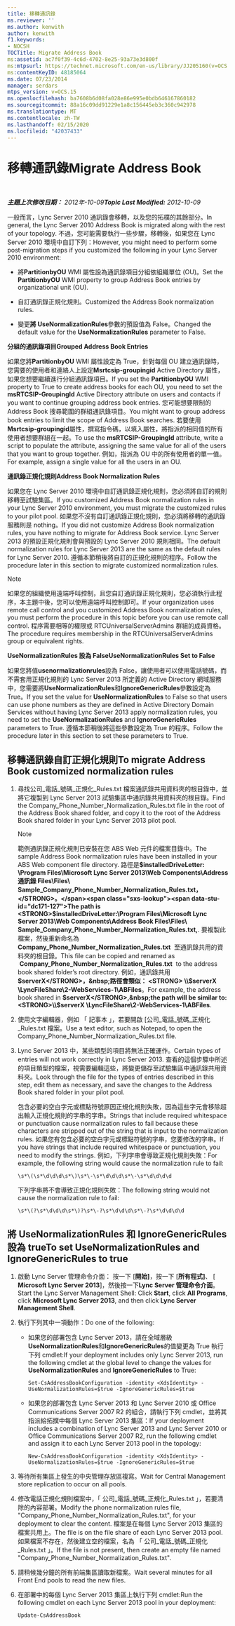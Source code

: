 ```yaml
---
title: 移轉通訊錄
ms.reviewer: ''
ms.author: kenwith
author: kenwith
f1.keywords:
- NOCSH
TOCTitle: Migrate Address Book
ms:assetid: ac7f0f39-4c6d-4702-8e25-93a73e3d800f
ms:mtpsurl: https://technet.microsoft.com/en-us/library/JJ205160(v=OCS.15)
ms:contentKeyID: 48185064
ms.date: 07/23/2014
manager: serdars
mtps_version: v=OCS.15
ms.openlocfilehash: ba7608b6d08fa028e86e995e0bdb646167860182
ms.sourcegitcommit: 88a16c09dd91229e1a8c156445eb3c360c942978
ms.translationtype: MT
ms.contentlocale: zh-TW
ms.lasthandoff: 02/15/2020
ms.locfileid: "42037433"
---
```

<div data-xmlns="http://www.w3.org/1999/xhtml">

<div class="topic" data-xmlns="http://www.w3.org/1999/xhtml" data-msxsl="urn:schemas-microsoft-com:xslt" data-cs="http://msdn.microsoft.com/">

<div data-asp="http://msdn2.microsoft.com/asp">

# <a name="migrate-address-book"></a><span data-ttu-id="dc171-102">移轉通訊錄</span><span class="sxs-lookup"><span data-stu-id="dc171-102">Migrate Address Book</span></span>

</div>

<div id="mainSection">

<div id="mainBody">

<span> </span>

<span data-ttu-id="dc171-103">_**主題上次修改日期：** 2012年-10-09_</span><span class="sxs-lookup"><span data-stu-id="dc171-103">_**Topic Last Modified:** 2012-10-09_</span></span>

<span data-ttu-id="dc171-104">一般而言，Lync Server 2010 通訊錄會移轉，以及您的拓樸的其餘部分。</span><span class="sxs-lookup"><span data-stu-id="dc171-104">In general, the Lync Server 2010 Address Book is migrated along with the rest of your topology.</span></span> <span data-ttu-id="dc171-105">不過，您可能需要執行一些步驟，移轉後，如果您在 Lync Server 2010 環境中自訂下列：</span><span class="sxs-lookup"><span data-stu-id="dc171-105">However, you might need to perform some post-migration steps if you customized the following in your Lync Server 2010 environment:</span></span>

  - <span data-ttu-id="dc171-106">將**PartitionbyOU** WMI 屬性設為通訊錄項目分組依組織單位 (OU)。</span><span class="sxs-lookup"><span data-stu-id="dc171-106">Set the **PartitionbyOU** WMI property to group Address Book entries by organizational unit (OU).</span></span>

  - <span data-ttu-id="dc171-107">自訂通訊錄正規化規則。</span><span class="sxs-lookup"><span data-stu-id="dc171-107">Customized the Address Book normalization rules.</span></span>

  - <span data-ttu-id="dc171-108">變更**將 UseNormalizationRules**參數的預設值為 False。</span><span class="sxs-lookup"><span data-stu-id="dc171-108">Changed the default value for the **UseNormalizationRules** parameter to False.</span></span>

<span data-ttu-id="dc171-109">**分組的通訊錄項目**</span><span class="sxs-lookup"><span data-stu-id="dc171-109">**Grouped Address Book Entries**</span></span>

<span data-ttu-id="dc171-110">如果您將**PartitionbyOU** WMI 屬性設定為 True，針對每個 OU 建立通訊錄時，您需要的使用者和連絡人上設定**Msrtcsip-groupingid** Active Directory 屬性，如果您想要繼續進行分組通訊錄項目。</span><span class="sxs-lookup"><span data-stu-id="dc171-110">If you set the **PartitionbyOU** WMI property to True to create address books for each OU, you need to set the **msRTCSIP-GroupingId** Active Directory attribute on users and contacts if you want to continue grouping address book entries.</span></span> <span data-ttu-id="dc171-111">您可能想要限制的 Address Book 搜尋範圍的群組通訊錄項目。</span><span class="sxs-lookup"><span data-stu-id="dc171-111">You might want to group address book entries to limit the scope of Address Book searches.</span></span> <span data-ttu-id="dc171-112">若要使用**Msrtcsip-groupingid**屬性，撰寫指令碼，以填入屬性，將指派的相同值的所有使用者想要群組在一起。</span><span class="sxs-lookup"><span data-stu-id="dc171-112">To use the **msRTCSIP-GroupingId** attribute, write a script to populate the attribute, assigning the same value for all of the users that you want to group together.</span></span> <span data-ttu-id="dc171-113">例如，指派為 OU 中的所有使用者的單一值。</span><span class="sxs-lookup"><span data-stu-id="dc171-113">For example, assign a single value for all the users in an OU.</span></span>

<span data-ttu-id="dc171-114">**通訊錄正規化規則**</span><span class="sxs-lookup"><span data-stu-id="dc171-114">**Address Book Normalization Rules**</span></span>

<span data-ttu-id="dc171-115">如果您在 Lync Server 2010 環境中自訂通訊錄正規化規則，您必須將自訂的規則移轉至試驗集區。</span><span class="sxs-lookup"><span data-stu-id="dc171-115">If you customized Address Book normalization rules in your Lync Server 2010 environment, you must migrate the customized rules to your pilot pool.</span></span> <span data-ttu-id="dc171-116">如果您不沒有自訂通訊錄正規化規則，您必須將移轉的通訊錄服務則是 nothing。</span><span class="sxs-lookup"><span data-stu-id="dc171-116">If you did not customize Address Book normalization rules, you have nothing to migrate for Address Book service.</span></span> <span data-ttu-id="dc171-117">Lync Server 2013 的預設正規化規則會與預設的 Lync Server 2010 規則相同。</span><span class="sxs-lookup"><span data-stu-id="dc171-117">The default normalization rules for Lync Server 2013 are the same as the default rules for Lync Server 2010.</span></span> <span data-ttu-id="dc171-118">遵循本節稍後將自訂的正規化規則的程序。</span><span class="sxs-lookup"><span data-stu-id="dc171-118">Follow the procedure later in this section to migrate customized normalization rules.</span></span>

<div>


> [!NOTE]  
> <span data-ttu-id="dc171-119">如果您的組織使用遠端呼叫控制，且您自訂通訊錄正規化規則，您必須執行此程序，本主題中後，您可以使用遠端呼叫控制即可。</span><span class="sxs-lookup"><span data-stu-id="dc171-119">If your organization uses remote call control and you customized Address Book normalization rules, you must perform the procedure in this topic before you can use remote call control.</span></span> <span data-ttu-id="dc171-120">程序需要相等的權限或 RTCUniversalServerAdmins 群組的成員資格。</span><span class="sxs-lookup"><span data-stu-id="dc171-120">The procedure requires membership in the RTCUniversalServerAdmins group or equivalent rights.</span></span>



</div>

<span data-ttu-id="dc171-121">**UseNormalizationRules 設為 False**</span><span class="sxs-lookup"><span data-stu-id="dc171-121">**UseNormalizationRules Set to False**</span></span>

<span data-ttu-id="dc171-122">如果您將值**usenormalizationrules**設為 False，讓使用者可以使用電話號碼，而不需套用正規化規則的 Lync Server 2013 所定義的 Active Directory 網域服務中，您需要將**UseNormalizationRules**和**IgnoreGenericRules**參數設定為 True。</span><span class="sxs-lookup"><span data-stu-id="dc171-122">If you set the value for **UseNormalizationRules** to False so that users can use phone numbers as they are defined in Active Directory Domain Services without having Lync Server 2013 apply normalization rules, you need to set the **UseNormalizationRules** and **IgnoreGenericRules** parameters to True.</span></span> <span data-ttu-id="dc171-123">遵循本節稍後將這些參數設定為 True 的程序。</span><span class="sxs-lookup"><span data-stu-id="dc171-123">Follow the procedure later in this section to set these parameters to True.</span></span>

<div>

## <a name="to-migrate-address-book-customized-normalization-rules"></a><span data-ttu-id="dc171-124">移轉通訊錄自訂正規化規則</span><span class="sxs-lookup"><span data-stu-id="dc171-124">To migrate Address Book customized normalization rules</span></span>

1.  <span data-ttu-id="dc171-125">尋找公司\_電話\_號碼\_正規化\_Rules.txt 檔案通訊錄共用資料夾的根目錄中，並將它複製到 Lync Server 2013 試驗集區中通訊錄共用資料夾的根目錄。</span><span class="sxs-lookup"><span data-stu-id="dc171-125">Find the Company\_Phone\_Number\_Normalization\_Rules.txt file in the root of the Address Book shared folder, and copy it to the root of the Address Book shared folder in your Lync Server 2013 pilot pool.</span></span>
    
    <div>
    

    > [!NOTE]  
    > <span data-ttu-id="dc171-126">範例通訊錄正規化規則已安裝在您 ABS Web 元件的檔案目錄中。</span><span class="sxs-lookup"><span data-stu-id="dc171-126">The sample Address Book normalization rules have been installed in your ABS Web component file directory.</span></span> <span data-ttu-id="dc171-127">路徑是<STRONG>$installedDriveLetter: \Program Files\Microsoft Lync Server 2013\Web Components\Address 通訊錄 Files\Files\ Sample_Company_Phone_Number_Normalization_Rules.txt，</STRONG>。</span><span class="sxs-lookup"><span data-stu-id="dc171-127">The path is <STRONG>$installedDriveLetter:\Program Files\Microsoft Lync Server 2013\Web Components\Address Book Files\Files\ Sample_Company_Phone_Number_Normalization_Rules.txt,</STRONG>.</span></span> <span data-ttu-id="dc171-128">要複製此檔案，然後重新命名為&nbsp; <STRONG>Company_Phone_Number_Normalization_Rules.txt</STRONG> &nbsp;至通訊錄共用的資料夾的根目錄。</span><span class="sxs-lookup"><span data-stu-id="dc171-128">This file can be copied and renamed as &nbsp;<STRONG>Company_Phone_Number_Normalization_Rules.txt</STRONG> &nbsp;to the address book shared folder’s root directory.</span></span> <span data-ttu-id="dc171-129">例如，通訊錄共用<STRONG>$serverX</STRONG>，&nbsp;路徑會類似： <STRONG> \\$serverX \LyncFileShare\2-WebServices-1\ABFiles</STRONG>。</span><span class="sxs-lookup"><span data-stu-id="dc171-129">For example, the address book shared in <STRONG>$serverX</STRONG>,&nbsp;the path will be similar to: <STRONG>\\$serverX \LyncFileShare\2-WebServices-1\ABFiles</STRONG>.</span></span>

    
    </div>

2.  <span data-ttu-id="dc171-130">使用文字編輯器，例如 「 記事本 」，若要開啟 [公司\_電話\_號碼\_正規化\_Rules.txt 檔案。</span><span class="sxs-lookup"><span data-stu-id="dc171-130">Use a text editor, such as Notepad, to open the Company\_Phone\_Number\_Normalization\_Rules.txt file.</span></span>

3.  <span data-ttu-id="dc171-131">Lync Server 2013 中，某些類型的項目將無法正確運作。</span><span class="sxs-lookup"><span data-stu-id="dc171-131">Certain types of entries will not work correctly in Lync Server 2013.</span></span> <span data-ttu-id="dc171-132">查看的這個步驟中所述的項目類型的檔案，視需要編輯這些，將變更儲存至試驗集區中通訊錄共用資料夾。</span><span class="sxs-lookup"><span data-stu-id="dc171-132">Look through the file for the types of entries described in this step, edit them as necessary, and save the changes to the Address Book shared folder in your pilot pool.</span></span>
    
    <span data-ttu-id="dc171-133">包含必要的空白字元或標點符號原因正規化規則失敗，因為這些字元會移除超出輸入正規化規則的字串的字串。</span><span class="sxs-lookup"><span data-stu-id="dc171-133">Strings that include required whitespace or punctuation cause normalization rules to fail because these characters are stripped out of the string that is input to the normalization rules.</span></span> <span data-ttu-id="dc171-134">如果您有包含必要的空白字元或標點符號的字串，您要修改的字串。</span><span class="sxs-lookup"><span data-stu-id="dc171-134">If you have strings that include required whitespace or punctuation, you need to modify the strings.</span></span> <span data-ttu-id="dc171-135">例如，下列字串會導致正規化規則失敗：</span><span class="sxs-lookup"><span data-stu-id="dc171-135">For example, the following string would cause the normalization rule to fail:</span></span>
    
        \s*\(\s*\d\d\d\s*\)\s*\-\s*\d\d\d\s*\-\s*\d\d\d\d
    
    <span data-ttu-id="dc171-136">下列字串將不會導致正規化規則失敗：</span><span class="sxs-lookup"><span data-stu-id="dc171-136">The following string would not cause the normalization rule to fail:</span></span>
    
        \s*\(?\s*\d\d\d\s*\)?\s*\-?\s*\d\d\d\s*\-?\s*\d\d\d\d

</div>

<div>

## <a name="to-set-usenormalizationrules-and-ignoregenericrules-to-true"></a><span data-ttu-id="dc171-137">將 UseNormalizationRules 和 IgnoreGenericRules 設為 true</span><span class="sxs-lookup"><span data-stu-id="dc171-137">To set UseNormalizationRules and IgnoreGenericRules to true</span></span>

1.  <span data-ttu-id="dc171-138">啟動 Lync Server 管理命令介面： 按一下 [**開始]**，按一下 [**所有程式]**、 [ **Microsoft Lync Server 2013**]，然後按一下**Lync Server 管理命令介面**。</span><span class="sxs-lookup"><span data-stu-id="dc171-138">Start the Lync Server Management Shell: Click **Start**, click **All Programs**, click **Microsoft Lync Server 2013**, and then click **Lync Server Management Shell**.</span></span>

2.  <span data-ttu-id="dc171-139">執行下列其中一項動作：</span><span class="sxs-lookup"><span data-stu-id="dc171-139">Do one of the following:</span></span>
    
      - <span data-ttu-id="dc171-140">如果您的部署包含 Lync Server 2013，請在全域層級**UseNormalizationRules**和**IgnoreGenericRules**的值變更為 True 執行下列 cmdlet:</span><span class="sxs-lookup"><span data-stu-id="dc171-140">If your deployment includes only Lync Server 2013, run the following cmdlet at the global level to change the values for **UseNormalizationRules** and **IgnoreGenericRules** to True:</span></span>
        
            Set-CsAddressBookConfiguration -identity <XdsIdentity> -UseNormalizationRules=$true -IgnoreGenericRules=$true
    
      - <span data-ttu-id="dc171-141">如果您的部署包含 Lync Server 2013 和 Lync Server 2010 或 Office Communications Server 2007 R2 的組合，請執行下列 cmdlet，並將其指派給拓撲中每個 Lync Server 2013 集區：</span><span class="sxs-lookup"><span data-stu-id="dc171-141">If your deployment includes a combination of Lync Server 2013 and Lync Server 2010 or Office Communications Server 2007 R2, run the following cmdlet and assign it to each Lync Server 2013 pool in the topology:</span></span>
        
            New-CsAddressBookConfiguration -identity <XdsIdentity> -UseNormalizationRules=$true -IgnoreGenericRules=$true

3.  <span data-ttu-id="dc171-142">等待所有集區上發生的中央管理存放區複寫。</span><span class="sxs-lookup"><span data-stu-id="dc171-142">Wait for Central Management store replication to occur on all pools.</span></span>

4.  <span data-ttu-id="dc171-143">修改電話正規化規則檔案中，「 公司\_電話\_號碼\_正規化\_Rules.txt 」，若要清除的內容部署。</span><span class="sxs-lookup"><span data-stu-id="dc171-143">Modify the phone normalization rules file, "Company\_Phone\_Number\_Normalization\_Rules.txt", for your deployment to clear the content.</span></span> <span data-ttu-id="dc171-144">檔案是在每個 Lync Server 2013 集區的檔案共用上。</span><span class="sxs-lookup"><span data-stu-id="dc171-144">The file is on the file share of each Lync Server 2013 pool.</span></span> <span data-ttu-id="dc171-145">如果檔案不存在，然後建立空的檔案，名為 「 公司\_電話\_號碼\_正規化\_Rules.txt 」。</span><span class="sxs-lookup"><span data-stu-id="dc171-145">If the file is not present, then create an empty file named "Company\_Phone\_Number\_Normalization\_Rules.txt".</span></span>

5.  <span data-ttu-id="dc171-146">請稍候幾分鐘的所有前端集區讀取新檔案。</span><span class="sxs-lookup"><span data-stu-id="dc171-146">Wait several minutes for all Front End pools to read the new files.</span></span>

6.  <span data-ttu-id="dc171-147">在部署中的每個 Lync Server 2013 集區上執行下列 cmdlet:</span><span class="sxs-lookup"><span data-stu-id="dc171-147">Run the following cmdlet on each Lync Server 2013 pool in your deployment:</span></span>
    
        Update-CsAddressBook

</div>

</div>

<span> </span>

</div>

</div>

</div>

